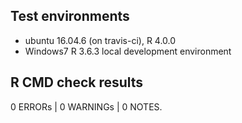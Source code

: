 ## Test environments
* ubuntu 16.04.6 (on travis-ci), R 4.0.0
* Windows7  R 3.6.3 local development environment

## R CMD check results

0 ERRORs | 0 WARNINGs | 0 NOTES. 



